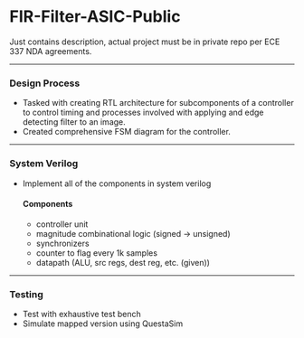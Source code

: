 # FIR-Filter-ASIC-Public
Just contains description, actual project must be in private repo per ECE 337 NDA agreements.
- ---
### Design Process
- Tasked with creating RTL architecture for subcomponents of a controller to control timing and processes involved with applying and edge detecting filter to an image.
- Created comprehensive FSM diagram for the controller.
- ---
### System Verilog
- Implement all of the components in system verilog
    #### Components
    - controller unit
    - magnitude combinational logic (signed -> unsigned)
    - synchronizers
    - counter to flag every 1k samples
    - datapath (ALU, src regs, dest reg, etc. (given))
- ---
### Testing
- Test with exhaustive test bench
- Simulate mapped version using QuestaSim
